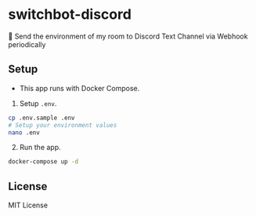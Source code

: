 # switchbot-discord
🌅 Send the environment of my room to Discord Text Channel via Webhook periodically

## Setup
* This app runs with Docker Compose.
1. Setup `.env`.
```sh
cp .env.sample .env
# Setup your environment values
nano .env
```
2. Run the app.
```sh
docker-compose up -d
```

## License
MIT License
